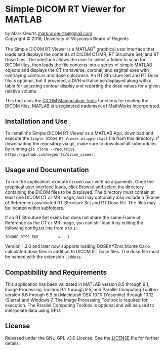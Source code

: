 # Simple DICOM RT Viewer for MATLAB

by Mark Geurts <mark.w.geurts@gmail.com>
<br>Copyright &copy; 2018, University of Wisconsin Board of Regents

The Simple DICOM RT Viewer is a MATLAB<sup>&reg;</sup> graphical user interface that loads and displays the contents of DICOM CT/MR, RT Structure Set, and RT Dose files. The interface allows the user to select a folder to scan for DICOM files, then loads the file contents into a series of simple MATLAB objects and displays the CT transverse, coronal, and sagittal axes with overlaying contours and dose colorwash. An RT Structure Set and RT Dose file is optional, but if provided, a DVH will also be displayed along with a table for adjusting contour display and reporting the dose values for a given relative volume.

This tool uses the [DICOM Manipulation Tools](https://github.com/mwgeurts/dicom_tools) functions for reading the DICOM files. MATLAB is a registered trademark of MathWorks Incorporated.

## Installation and Use

To install the Simple DICOM RT Viewer as a MATLAB App, download and execute the `Simple DICOM RT Viewer.mlappinstall` file from this directory. If downloading the repository via git, make sure to download all submodules by running  `git clone --recursive https://github.com/mwgeurts/dicom_viewer`. 

## Usage and Documentation

To run the application, execute `DicomViewer` with no arguments. Once the graphical user interface loads, click Browse and select the directory containing the DICOM files to be displayed. The directory must contain at least one DICOM CT or MR image, and may optionally also include a (Frame of Reference) associated RT Structure Set and RT Dose file. The files may be located within subfolders.

If an RT Strcuture Set exists but does not share the same Frame of Reference as the CT or MR image, you can still load it by editing the following config.txt line from `0` to `1`:

```
IGNORE_RTSS_FOR         =   1
```

Version 1.3.0 and later now supports loading DOSEXYZnrc Monte Carlo calculated dose files in addition to DICOM RT Dose files. The dose file must be named with the extension `.3ddose`.

## Compatibility and Requirements

This application has been validated in MATLAB version 8.5 through 9.1, Image Processing Toolbox 9.2 through 9.5, and Parallel Computing Toolbox version 6.6 through 6.9 on Macintosh OSX 10.10 (Yosemite) through 10.12 (Sierra) and Windows 7.  The Image Processing Toolbox is required for execution.  The Parallel Computing Toolbox is optional and will be used to interpolate data using GPU.

## License

Released under the GNU GPL v3.0 License.  See the [LICENSE](LICENSE) file for further details.

